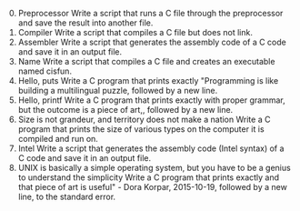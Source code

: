 0. Preprocessor 
Write a script that runs a C file through the preprocessor and save the result into another file.
1. Compiler
Write a script that compiles a C file but does not link.
2. Assembler 
Write a script that generates the assembly code of a C code and save it in an output file.
3. Name 
Write a script that compiles a C file and creates an executable named cisfun.
4. Hello, puts 
Write a C program that prints exactly "Programming is like building a multilingual puzzle, followed by a new line.
5. Hello, printf 
Write a C program that prints exactly with proper grammar, but the outcome is a piece of art,, followed by a new line.
6. Size is not grandeur, and territory does not make a nation 
Write a C program that prints the size of various types on the computer it is compiled and run on.
7. Intel 
Write a script that generates the assembly code (Intel syntax) of a C code and save it in an output file.
8. UNIX is basically a simple operating system, but you have to be a genius to understand the simplicity 
Write a C program that prints exactly and that piece of art is useful" - Dora Korpar, 2015-10-19, followed by a new line, to the standard error.


